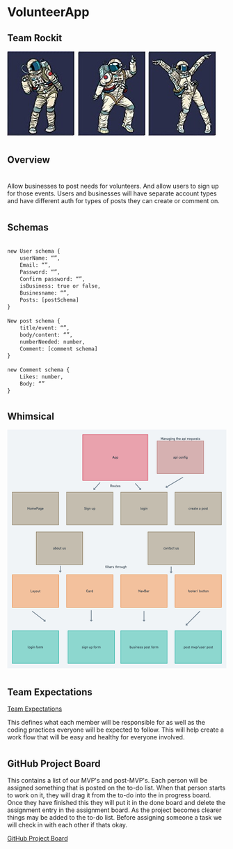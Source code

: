 # VolunteerApp

## Team Rockit

![teamLogo](pictures/astroscropped.jpg)

#

## Overview

#

Allow businesses to post needs for volunteers. And allow users to sign up for those events. Users and businesses will have separate account types and have different auth for types of posts they can create or comment on.

#

## Schemas

```

new User schema {
	userName: “”,
	Email: “”,
	Password: “”,
	Confirm password: “”,
	isBusiness: true or false,
	Businesname: “”,
	Posts: [postSchema]
}

New post schema {
	title/event: “”,
	body/content: “”,
	numberNeeded: number,
	Comment: [comment schema]
}

new Comment schema {
	Likes: number,
	Body: “”
}
```

#

## Whimsical

![image](pictures/Volunteer-App-Architecture.png)

#

## Team Expectations

[Team Expectations](https://docs.google.com/document/d/1OMbooy7ycTiZydVZ8s6fbFBqBXZppMoQVW1LQgrxV6M/edit?usp=sharing)

This defines what each member will be responsible for as well as the coding practices everyone will be expected to follow. This will help create a work flow that will be easy and healthy for everyone involved.

#

## GitHub Project Board

This contains a list of our MVP's and post-MVP's. Each person will be assigned something that is posted on the to-do list. When that person starts to work on it, they will drag it from the to-do into the in progress board. Once they have finished this they will put it in the done board and delete the assignment entry in the assignment board. As the project becomes clearer things may be added to the to-do list. Before assigning someone a task we will check in with each other if thats okay.

[GitHub Project Board](https://github.com/users/ImmanuelCurrah/projects/1/views/1)

#

